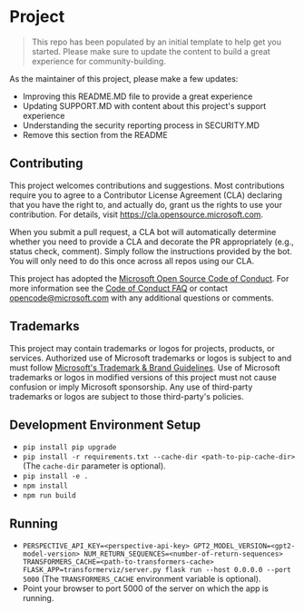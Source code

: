 # Project

> This repo has been populated by an initial template to help get you started. Please
> make sure to update the content to build a great experience for community-building.

As the maintainer of this project, please make a few updates:

- Improving this README.MD file to provide a great experience
- Updating SUPPORT.MD with content about this project's support experience
- Understanding the security reporting process in SECURITY.MD
- Remove this section from the README

## Contributing

This project welcomes contributions and suggestions.  Most contributions require you to agree to a
Contributor License Agreement (CLA) declaring that you have the right to, and actually do, grant us
the rights to use your contribution. For details, visit https://cla.opensource.microsoft.com.

When you submit a pull request, a CLA bot will automatically determine whether you need to provide
a CLA and decorate the PR appropriately (e.g., status check, comment). Simply follow the instructions
provided by the bot. You will only need to do this once across all repos using our CLA.

This project has adopted the [Microsoft Open Source Code of Conduct](https://opensource.microsoft.com/codeofconduct/).
For more information see the [Code of Conduct FAQ](https://opensource.microsoft.com/codeofconduct/faq/) or
contact [opencode@microsoft.com](mailto:opencode@microsoft.com) with any additional questions or comments.

## Trademarks

This project may contain trademarks or logos for projects, products, or services. Authorized use of Microsoft 
trademarks or logos is subject to and must follow 
[Microsoft's Trademark & Brand Guidelines](https://www.microsoft.com/en-us/legal/intellectualproperty/trademarks/usage/general).
Use of Microsoft trademarks or logos in modified versions of this project must not cause confusion or imply Microsoft sponsorship.
Any use of third-party trademarks or logos are subject to those third-party's policies.


## Development Environment Setup

- `pip install pip upgrade`
- `pip install -r requirements.txt --cache-dir <path-to-pip-cache-dir>` (The `cache-dir` parameter is optional).
- `pip install -e .`
- `npm install`
- `npm run build`


## Running

- `PERSPECTIVE_API_KEY=<perspective-api-key> GPT2_MODEL_VERSION=<gpt2-model-version> NUM_RETURN_SEQUENCES=<number-of-return-sequences> TRANSFORMERS_CACHE=<path-to-transformers-cache> FLASK_APP=transformerviz/server.py flask run --host 0.0.0.0 --port 5000` (The `TRANSFORMERS_CACHE` environment variable is optional).
- Point your browser to port 5000 of the server on which the app is running.

